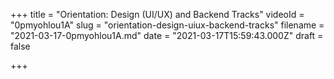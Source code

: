 +++
title = "Orientation: Design (UI/UX) and Backend Tracks"
videoId = "0pmyohlou1A"
slug = "orientation-design-uiux-backend-tracks"
filename = "2021-03-17-0pmyohlou1A.md"
date = "2021-03-17T15:59:43.000Z"
draft = false

+++


